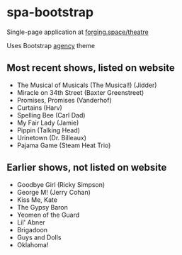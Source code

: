 # spa-bootstrap
Single-page application at [forging.space/theatre](https://forging.space/theatre/)

Uses Bootstrap [agency](https://startbootstrap.com/template-overviews/agency/) theme

## Most recent shows, listed on website
* The Musical of Musicals (The Musical!) (Jidder)
* Miracle on 34th Street (Baxter Greenstreet)
* Promises, Promises (Vanderhof)
* Curtains (Harv)
* Spelling Bee (Carl Dad)
* My Fair Lady (Jamie)
* Pippin (Talking Head)
* Urinetown (Dr. Billeaux)
* Pajama Game (Steam Heat Trio)

## Earlier shows, not listed on website
* Goodbye Girl (Ricky Simpson)
* George M! (Jerry Cohan)
* Kiss Me, Kate
* The Gypsy Baron
* Yeomen of the Guard
* Lil' Abner
* Brigadoon
* Guys and Dolls
* Oklahoma!
